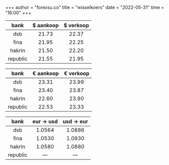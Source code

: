 +++
author = "forexsu.co"
title = "wisselkoers"
date = "2022-05-31"
time = "16:00"
+++

bank|$ aankoop|$ verkoop
:-----:|:-----:|:-----:
dsb  |21.73|22.37
fina  |21.95|22.25
hakrin  |21.50|22.20
republic  |21.55|21.95

bank|€ aankoop|€ verkoop
:-----:|:-----:|:-----:
dsb  |23.31|23.99
fina  |23.40|23.87
hakrin  |22.60|23.90
republic  |22.53|23.33

bank|eur → usd|usd → eur
:-----:|:-----:|:-----:
dsb  |1.0564|1.0886
fina  |1.0530|1.0930
hakrin  |1.0580|1.0880
republic  |—|—
